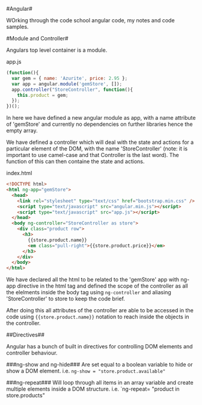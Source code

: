 #Angular#

WOrking through the code school angular code, my notes and code samples.

#Module and Controller#

Angulars top level container is a module.

app.js
```js
(function(){
  var gem = { name: 'Azurite', price: 2.95 };
  var app = angular.module('gemStore', []);
  app.controller("StoreController", function(){
    this.product = gem;
  });
})();
```
In here we have defined a new angular module as app, with a name attribute of 'gemStore' and currently no dependencies on further libraries hence the empty array.

We have defined a controller which will deal with the state and actions for a particular element of the DOM, with the name 'StoreController' (note: it is important to use camel-case and that Controller is the last word). The function of this can then containe the state and actions.

index.html
```html
<!DOCTYPE html>
<html ng-app="gemStore">
  <head>
    <link rel="stylesheet" type="text/css" href="bootstrap.min.css" />
    <script type="text/javascript" src="angular.min.js"></script>
    <script type="text/javascript" src="app.js"></script>
  </head>
  <body ng-controller="StoreController as store">
    <div class="product row">
      <h3>
        {{store.product.name}}
        <em class="pull-right">{{store.product.price}}</em>
      </h3>
    </div>
  </body>
</html>
```
We have declared all the html to be related to the 'gemStore' app with ng-app directive in the html tag and defined the scope of the controller as all the elelments inside the body tag using `ng-controller` and aliasing 'StoreController' to store to keep the code brief.

After doing this all attributes of the controller are able to be accessed in the code using `{{store.product.name}}` notation to reach inside the objects in the controller.

##Directives##

Angular has a bunch of built in directives for controlling DOM elements and controller behaviour.

###ng-show and ng-hide###
Are set equal to a boolean variable to hide or show a DOM element. i.e. `ng-show = "store.product.available"`

###ng-repeat###
Will loop through all items in an array variable and create multiple elements inside a DOM structure.
i.e. `ng-repeat= "product in store.products"


